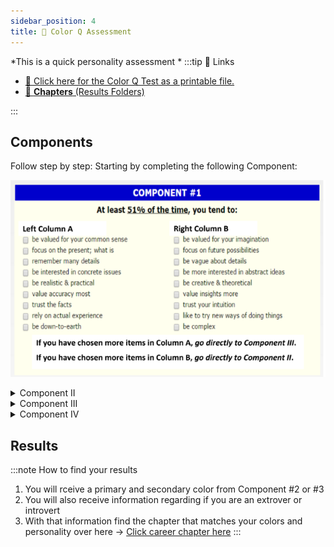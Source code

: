 ```yaml
---
sidebar_position: 4
title: 🎨 Color Q Assessment
---
```


*This is a quick personality assessment *
:::tip 🔗 Links

- [ 📃 Click here for the Color Q Test as a printable file.](https://drive.google.com/file/d/1Xk32k9YWqRXAVSNjWHhq8k1nwRGriu58/view)
- [👧 **Chapters** (Results Folders)](https://tinyurl.com/careermatchchapters)


:::
<!-- 
:::caution Page in progress
- [ ] Creating Interactive Color Q
::: -->

## Components

Follow step by step: Starting by completing the following Component:

![](../static/img/2022-04-30-10-34-25.png)
<details>
<summary>
Component II
</summary>

![](../static/img/2022-04-30-10-35-32.png)
</details>


<details>
<summary>
Component III
</summary>

![](../static/img/2022-04-30-10-36-04.png)
</details>


<details>
<summary>
Component IV
</summary>

![](../static/img/2022-04-30-11-30-46.png)


</details>

## Results

:::note How to find your results
1. You will rceive a primary and secondary color from Component #2 or #3
2. You will also receive information regarding if you are an extrover or introvert
3. With that information find the chapter that matches your colors and
   personality over here -> [Click career chapter
   here](https://tinyurl.com/careermatchchapters)
:::
